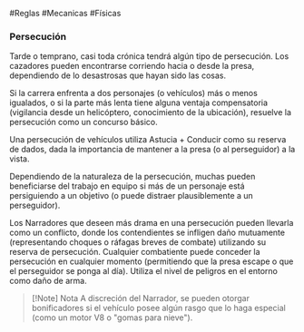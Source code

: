 #Reglas #Mecanicas #Físicas

### Persecución

Tarde o temprano, casi toda crónica tendrá algún tipo de persecución. Los cazadores pueden encontrarse corriendo hacia o desde la presa, dependiendo de lo desastrosas que hayan sido las cosas.

Si la carrera enfrenta a dos personajes (o vehículos) más o menos igualados, o si la parte más lenta tiene alguna ventaja compensatoria (vigilancia desde un helicóptero, conocimiento de la ubicación), resuelve la persecución como un concurso básico.

Una persecución de vehículos utiliza Astucia + Conducir como su reserva de dados, dada la importancia de mantener a la presa (o al perseguidor) a la vista.

Dependiendo de la naturaleza de la persecución, muchas pueden beneficiarse del trabajo en equipo si más de un personaje está persiguiendo a un objetivo (o puede distraer plausiblemente a un perseguidor).

Los Narradores que deseen más drama en una persecución pueden llevarla como un conflicto, donde los contendientes se infligen daño mutuamente (representando choques o ráfagas breves de combate) utilizando su reserva de persecución. Cualquier combatiente puede conceder la persecución en cualquier momento (permitiendo que la presa escape o que el perseguidor se ponga al día). Utiliza el nivel de peligros en el entorno como daño de arma.

>[!Note] Nota
>A discreción del Narrador, se pueden otorgar bonificadores si el vehículo posee algún rasgo que lo haga especial (como un motor V8 o "gomas para nieve").